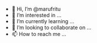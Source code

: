 - 👋 Hi, I’m @marufritu
- 👀 I’m interested in ...
- 🌱 I’m currently learning ...
- 💞️ I’m looking to collaborate on ...
- 📫 How to reach me ...

<!---
marufritu/marufritu is a ✨ special ✨ repository because its `README.md` (this file) appears on your GitHub profile.
You can click the Preview link to take a look at your changes.
--->
